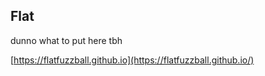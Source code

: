 ## Flat

dunno what to put here tbh

[https://flatfuzzball.github.io](https://flatfuzzball.github.io/)
